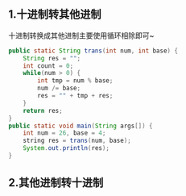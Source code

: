 ## 1.十进制转其他进制

十进制转换成其他进制主要使用循环相除即可~

```java
public static String trans(int num, int base) {
    String res = "";
    int count = 0;
    while(num > 0) {
        int tmp = num % base;
        num /= base;
        res = "" + tmp + res;
    }
    return res;
}
public static void main(String args[]) {
    int num = 26, base = 4;
    string res = trans(num, base);
    System.out.println(res);
}
```



## 2.其他进制转十进制

